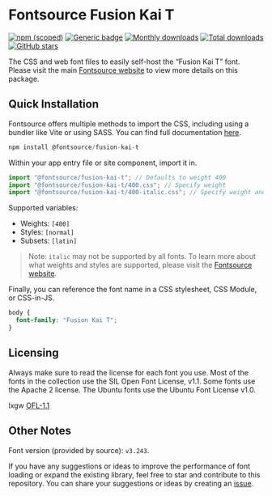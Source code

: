 # Fontsource Fusion Kai T

[![npm (scoped)](https://img.shields.io/npm/v/@fontsource/fusion-kai-t?color=brightgreen)](https://www.npmjs.com/package/@fontsource/fusion-kai-t) [![Generic badge](https://img.shields.io/badge/fontsource-passing-brightgreen)](https://github.com/fontsource/fontsource) [![Monthly downloads](https://badgen.net/npm/dm/@fontsource/fusion-kai-t)](https://github.com/fontsource/fontsource) [![Total downloads](https://badgen.net/npm/dt/@fontsource/fusion-kai-t)](https://github.com/fontsource/fontsource) [![GitHub stars](https://img.shields.io/github/stars/fontsource/fontsource.svg?style=social&label=Star)](https://github.com/fontsource/fontsource/stargazers)

The CSS and web font files to easily self-host the “Fusion Kai T” font. Please visit the main [Fontsource website](https://fontsource.org/fonts/fusion-kai-t) to view more details on this package.

## Quick Installation

Fontsource offers multiple methods to import the CSS, including using a bundler like Vite or using SASS. You can find full documentation [here](https://fontsource.org/docs/getting-started/introduction).

```javascript
npm install @fontsource/fusion-kai-t
```

Within your app entry file or site component, import it in.

```javascript
import "@fontsource/fusion-kai-t"; // Defaults to weight 400
import "@fontsource/fusion-kai-t/400.css"; // Specify weight
import "@fontsource/fusion-kai-t/400-italic.css"; // Specify weight and style
```

Supported variables:
- Weights: `[400]`
- Styles: `[normal]`
- Subsets: `[latin]`

> Note: `italic` may not be supported by all fonts. To learn more about what weights and styles are supported, please visit the [Fontsource website](https://fontsource.org/fonts/fusion-kai-t).

Finally, you can reference the font name in a CSS stylesheet, CSS Module, or CSS-in-JS.

```css
body {
  font-family: "Fusion Kai T";
}
```

## Licensing
Always make sure to read the license for each font you use. Most of the fonts in the collection use the SIL Open Font License, v1.1. Some fonts use the Apache 2 license. The Ubuntu fonts use the Ubuntu Font License v1.0.

lxgw
[OFL-1.1](https://github.com/lxgw/FusionKai/blob/main/OFL.txt)

## Other Notes
Font version (provided by source): `v3.243`.

If you have any suggestions or ideas to improve the performance of font loading or expand the existing library, feel free to star and contribute to this repository. You can share your suggestions or ideas by creating an [issue](https://github.com/fontsource/fontsource/issues).